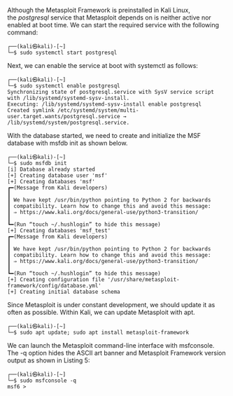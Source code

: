 Although the Metasploit Framework is preinstalled in Kali Linux, the _postgresql_ service that Metasploit depends on is neither active nor enabled at boot time. We can start the required service with the following command:

```
┌──(kali㉿kali)-[~]
└─$ sudo systemctl start postgresql
```

Next, we can enable the service at boot with systemctl as follows:

```
┌──(kali㉿kali)-[~]
└─$ sudo systemctl enable postgresql
Synchronizing state of postgresql.service with SysV service script with /lib/systemd/systemd-sysv-install.
Executing: /lib/systemd/systemd-sysv-install enable postgresql
Created symlink /etc/systemd/system/multi-user.target.wants/postgresql.service → /lib/systemd/system/postgresql.service.
```

With the database started, we need to create and initialize the MSF database with msfdb init as shown below.

```
┌──(kali㉿kali)-[~]
└─$ sudo msfdb init
[i] Database already started
[+] Creating database user 'msf'
[+] Creating databases 'msf'
┏━(Message from Kali developers)
┃
┃ We have kept /usr/bin/python pointing to Python 2 for backwards
┃ compatibility. Learn how to change this and avoid this message:
┃ ⇒ https://www.kali.org/docs/general-use/python3-transition/
┃
┗━(Run “touch ~/.hushlogin” to hide this message)
[+] Creating databases 'msf_test'
┏━(Message from Kali developers)
┃
┃ We have kept /usr/bin/python pointing to Python 2 for backwards
┃ compatibility. Learn how to change this and avoid this message:
┃ ⇒ https://www.kali.org/docs/general-use/python3-transition/
┃
┗━(Run “touch ~/.hushlogin” to hide this message)
[+] Creating configuration file '/usr/share/metasploit-framework/config/database.yml'
[+] Creating initial database schema
```

Since Metasploit is under constant development, we should update it as often as possible. Within Kali, we can update Metasploit with apt.

```
┌──(kali㉿kali)-[~]
└─$ sudo apt update; sudo apt install metasploit-framework
```

We can launch the Metasploit command-line interface with msfconsole. The -q option hides the ASCII art banner and Metasploit Framework version output as shown in Listing 5:

```
┌──(kali㉿kali)-[~]
└─$ sudo msfconsole -q
msf6 >
```